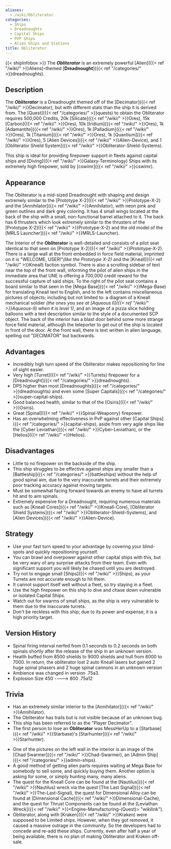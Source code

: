 ```yaml
---
aliases:
  - /wiki/Obliterator
categories:
  - Ships
  - Dreadnoughts
  - Capital Ships
  - PVP Ships
  - Alien Ships and Stations
title: Obliterator
---
```


{{< shipInfobox >}} The **_Obliterator_** is an extremely powerful [Alien]({{< ref "/wiki/" >}}Aliens)-themed [**Dreadnought**]({{< ref "/categories/" >}}dreadnoughts).

## Description

The **_Obliterator_** is a Dreadnought themed off of the [Decimator]({{< ref "/wiki/" >}}Decimator), but with different stats than the ship it is derived from. The [Quest]({{< ref "/categories/" >}}quests) to obtain the Obliterator requires 500,000 Credits, 20k [Silicate]({{< ref "/wiki/" >}}Ores), 15k [Carbon]({{< ref "/wiki/" >}}Ores), 10k [Iridium]({{< ref "/wiki/" >}}Ores), 1k [Adamantite]({{< ref "/wiki/" >}}Ores), 1k [Palladium]({{< ref "/wiki/" >}}Ores), 1k [Titanium]({{< ref "/wiki/" >}}Ores), 1k [Quantium]({{< ref "/wiki/" >}}Ores), 5 [Alien Devices]({{< ref "/wiki/" >}}Alien-Device), and 1 [Obliterator Shield System]({{< ref "/wiki/" >}}Obliterator-Shield-Systems).

This ship is ideal for providing firepower support in fleets against capital ships and [Diving]({{< ref "/wiki/" >}}Galaxy-Terminology) Ships with its extremely high firepower, sold by [cswimr]({{< ref "/wiki/" >}}cswimr).

## Appearance

The Obliterator is a mid-sized Dreadnought with shaping and design extremely similar to the [Prototype X-2]({{< ref "/wiki/" >}}Prototype-X-2) and the [Annihilator]({{< ref "/wiki/" >}}Annihilator), with neon pink and green outlines and dark grey coloring. It has 4 small wings located at the back of the ship with a small, non-functional barrel attached to it. The back has 6 thrusters which look extremely similar to the thrusters of the [Prototype X-2]({{< ref "/wiki/" >}}Prototype-X-2) and the old model of the [MRLS Launcher]({{< ref "/wiki/" >}}MRLS-Launcher).

The Interior of the **Obliterator** is well-detailed and consists of a pilot seat identical to that seen on [Prototype X-2]({{< ref "/wiki/" >}}Prototype-X-2). There is a large wall at the front embedded in force field material, imprinted on it is "WELCOME, USER!"_(like the Prototype X-2)_ and the [Kneall]({{< ref "/wiki/" >}}Kneall) faction symbol. There is also a scrolling sidebar of text near the top of the front wall, informing the pilot of alien ships in the immediate area that UNE is offering a 700,000 credit reward for the successful capture of said ships. To the right of the pilot seat contains a board similar to that seen in the [Mega Base]({{< ref "/wiki/" >}}Mega-Base) for translating Kneall text to English, and to the left contains miscellaneous pictures of objects; including but not limited to: a diagram of a Kneall mechanical soldier _(the ones you see at [Aqueous II]({{< ref "/wiki/" >}}Aqueous-II) when it is level 1)_, and an image of a pizza slice holding balloons with a text description similar to the style of a documented SCP object. The back of the interior has a blast door behind some more strange force field material, although the teleporter to get out of the ship is located in front of the door. At the front wall, there is text written in alien language, spelling out "DECIMATOR" but backwards.

## Advantages

- Incredibly high turn speed of the Obliterator makes repositioning for line of sight easier.
- Very high [Turret]({{< ref "/wiki/" >}}Turrets) firepower for a [Dreadnought]({{< ref "/categories/" >}}dreadnoughts).
- DPS higher than most [Dreadnoughts]({{< ref "/categories/" >}}dreadnoughts) and even some [Super Capitals]({{< ref "/categories/" >}}super-capital-ships).
- Good balanced health, similar to that of the [Osiris]({{< ref "/wiki/" >}}Osiris).
- Great [Spinal]({{< ref "/wiki/" >}}Spinal-Weaponry) firepower.
- Has an overwhelming effectiveness in PvP against other [Capital Ships]({{< ref "/categories/" >}}capital-ships), aside from very agile ships like the [Cyber Leviathan]({{< ref "/wiki/" >}}Cyber-Leviathan), or the [Helios]({{< ref "/wiki/" >}}Helios).

## Disadvantages

- Little to no firepower on the backside of the ship.
- This ship struggles to be effective against ships any smaller than a [Battleship]({{< ref "/categories/" >}}battleships) without the help of good spinal aim, due to the very inaccurate turrets and their extremely poor tracking accuracy against moving targets.
- Must be somewhat facing forward towards an enemy to have all turrets hit and to aim spinals.
- Extremely expensive for a Dreadnought, requiring numerous materials such as [Kneall Cores]({{< ref "/wiki/" >}}Kneall-Core), [Obliterator Shield Systems]({{< ref "/wiki/" >}}Obliterator-Shield-Systems), and [Alien Devices]({{< ref "/wiki/" >}}Alien-Device).

## Strategy

- Use your fast turn speed to your advantage by covering your blind-spots and quickly repositioning yourself.
- You can brawl and overpower against other capital ships with this, but be very wary of any surprise attacks from their team. Even with significant support you will likely be chased until you are destroyed.
- Try not to engage small [Ships]({{< ref "/wiki/" >}}Ships), as your Turrets are not accurate enough to hit them.
- It cannot support itself well without a fleet, so try staying in a fleet.
- Use the high firepower on this ship to dive and chase down vulnerable or isolated Capital Ships.
- Watch out for swarms of small ships, as the ship is very vulnerable to them due to the inaccurate turrets.
- Don't be reckless with this ship; due to its power and expense, it is a high priority target.

## Version History

- Spinal firing interval nerfed from 0.1 seconds to 0.2 seconds on both spinals shortly after the release of the ship in an unknown version.
- Health buffed from 8500 shields to 9000 shields and hull from 6000 to 7000. In return, the obliterator lost 2 auto Kneall lasers but gained 2 huge spinal phasers and 2 huge spinal cannons in an unknown version
- Ambience was changed in version .75a3.
- Explosion Size 450 ----> 800 .75a12

## Trivia

- Has an extremely similar interior to the [Annihilator]({{< ref "/wiki/" >}}Annihilator).
- The Obliterator has trails but is not visible because of an unknown bug.
- This ship has been referred to as the "Player Decimator".
- The first person to lose an **Obliterator** was MessHerUp to a [Starbase]({{< ref "/wiki/" >}}Starbase)'s [Starhunter]({{< ref "/wiki/" >}}Starhunter).

<!-- -->

- One of the pictures on the left wall in the interior is an image of the [Chad Swarmer]({{< ref "/wiki/" >}}Chad-Swarmer), an [Admin Ship]({{< ref "/categories/" >}}admin-ships).
- A good method of getting alien parts requires waiting at Mega Base for somebody to sell some, and quickly buying them. Another option is asking for some, or simply hunting many, many aliens.
- The quest for the Kneall Core can be found at the [Nautilus]({{< ref "/wiki/" >}}Nautilus) wreck via the quest [The Last Signal]({{< ref "/wiki/" >}}The-Last-Signal), the quest for Dimensional Alloy can be found at [Dimensional Cache]({{< ref "/wiki/" >}}Dimensional-Cache), and the quest for Thrust Components can be found at the [Leviathan Wreck]({{< ref "/wiki/" >}}<Engine-Manufacturing-(Quest)> "wikilink").
- Obliterator, along with [Kraken]({{< ref "/wiki/" >}}Kraken) were supposed to be Limited ships. However, when they got removed, it caused a massive outrage in the community. So the developers had to concede and re-add these ships. Currently, even after half a year of being available, there is no plan of making Obliterator and Kraken off-sale.

